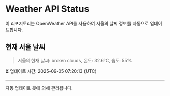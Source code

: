 
# Weather API Status

이 리포지토리는 OpenWeather API를 사용하여 서울의 날씨 정보를 자동으로 업데이트합니다.

## 현재 서울 날씨
> 서울의 현재 날씨: broken clouds, 온도: 32.6°C, 습도: 55%

⏳ 업데이트 시간: 2025-09-05 07:20:13 (UTC)

---
자동 업데이트 봇에 의해 관리됩니다.

